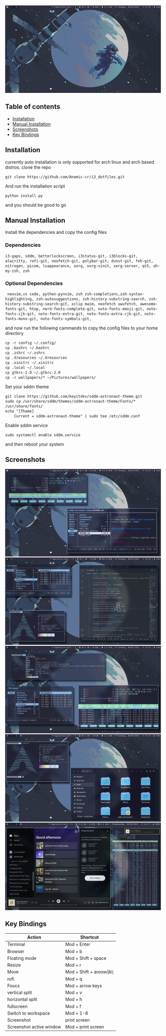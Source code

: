 ![Image](screenshots/1.png)
## Table of contents
* [Installation](#Installation)
* [Manual Installation](#Manual_Install)
* [Screenshots](#screenshots)
* [Key Bindings](#Key_Bindings)
## Installation
currently auto installation is only supported for arch linux and arch based distros.
clone the repo
```
git clone https://github.com/Anomic-cr/i3_dotfiles.git
```
And run the installation script
```
python install.py
```
and you should be good to go
## Manual Installation
Install the dependencies and copy the config files
### Dependencies
```
i3-gaps, sddm, betterlockscreen, i3status-git, i3blocks-git, alacritty, rofi-git, neofetch-git, polybar-git, dunst-git, feh-git, nitrogen, picom, lxappearance, xorg, xorg-xinit, xorg-server, qt5, oh-my-zsh, zsh
```
### Optional Dependencies
```
 neovim,vs code, python-pynvim, zsh zsh-completions,zsh-syntax-highlighting, zsh-autosuggestions, zsh-history-substring-search, zsh-history-substring-search-git, xclip maim, neofetch uwufetch, awesome-fonts-git, htop, nerd-fonts-complete-git, noto-fonts-emoji-git, noto-fonts-cjk-git, noto-fonts-extra-git, noto-fonts-extra-cjk-git, noto-fonts-mono-git, noto-fonts-symbols-git,
```
and now run the following cammands to copy the config files to your home directory
```
cp -r config ~/.config/
cp .bashrc ~/.bashrc
cp .zshrc ~/.zshrc
cp .Xresources ~/.Xresources
cp .xinitrc ~/.xinitrc
cp .local ~/.local
cp gtkrc-2.0 ~/.gtkrc-2.0
cp -r wallpapers/* ~/Pictures/wallpapers/
```
Set your sddm theme
```
git clone https://github.com/keyitdev/sddm-astronaut-theme.git
sudo cp /usr/share/sddm/themes/sddm-astronaut-theme/Fonts/* /usr/share/fonts/
echo "[Theme]
    Current = sddm-astronaut-theme" | sudo tee /etc/sddm.conf
```

Enable sddm service
```
sudo systemctl enable sddm.service
```
and then reboot your system
## Screenshots
![Image](screenshots/2.png)
![Image](screenshots/3.png)
![Image](screenshots/4.png)
![Image](screenshots/5.png)
![Image](screenshots/6.png)
## Key Bindings
Action  | Shortcut
------------- | -------------
Terminal  | Mod + Enter
Browser  | Mod + b
Floating mode  | Mod + Shift + space
Resize  | Mod + r
Move  | Mod + Shift + aroow/jkl;
rofi  | Mod + q
Foucs  | Mod + arrow keys
vertical split  | Mod + v
horizontal split  | Mod + h
fullscreen  | Mod + f
Switch to workspace  | Mod + 1-8
Screenshot  | print screen
Screenshot active window  | Mod + print screen

